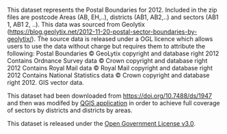 This dataset represents the Postal Boundaries for 2012. Included in the zip files are postcode Areas (AB, EH,..), districts (AB1, AB2,..) and sectors (AB1 1, AB1 2, ..). This data was sourced from Geolytix (https://blog.geolytix.net/2012-11-20-postal-sector-boundaries-by-geolytix/). The source data is released under a OGL licence which allows users to use the data without charge but requires them to attribute the following: Postal Boundaries © GeoLytix copyright and database right 2012 Contains Ordnance Survey data © Crown copyright and database right 2012 Contains Royal Mail data © Royal Mail copyright and database right 2012 Contains National Statistics data © Crown copyright and database right 2012. GIS vector data.

This dataset had been downloaded from https://doi.org/10.7488/ds/1947 and then was modifed by [QGIS application](https://www.qgis.org/) in order to achieve full coverage of sectors by districts and districts by areas.

This dataset is released under the [Open Government License v3.0](https://www.nationalarchives.gov.uk/doc/open-government-licence/version/3/).
